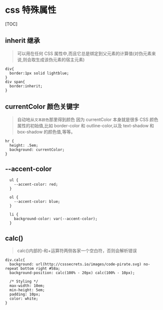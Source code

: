 # css 特殊属性

[TOC]

## inherit 继承

> 可以用在任何 CSS 属性中,而且它总是绑定到父元素的计算值(对伪元素来说,则会取生成该伪元素的宿主元素)

    div{
      border:1px solid lightblue;
    }
    div span{
      border:inherit;
    }

## currentColor 颜色关键字

> 自动地从`文本颜色`那里得到颜色
> 因为 currentColor 本身就是很多 CSS 颜色属性的初始值,比如 border-color 和 outline-color,以及 text-shadow 和 box-shadow 的颜色值,等等。

    hr {
      height: .5em;
      background: currentColor; 
    }

## --accent-color

      ul {
        --accent-color: red;
      }
      
      ol {
        --accent-color: blue;
      }
      
      li {
        background-color: var(--accent-color);
      }

## calc()

> calc()内部的-和+运算符两侧各家一个空白符，否则会解析错误

    div.calc{
      background: url(http://csssecrets.io/images/code-pirate.svg) no-repeat bottom right #58a;
      background-position: calc(100% - 20px) calc(100% - 10px);

      /* Styling */
      max-width: 10em;
      min-height: 5em;
      padding: 10px;
      color: white;
    } 